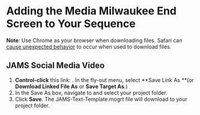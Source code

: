 # Adding the Media Milwaukee End Screen to Your Sequence

**Note**: Use Chrome as your browser when downloading files. Safari can [cause unexpected behavior](/troubleshooting/computer-is-trying-to-open-jams-text-template-in-photoshop.md) to occur when used to download files.

## JAMS Social Media Video

1. **Control-click** this link: . In the fly-out menu, select **Save Link As **\(or **Download Linked File As** or **Save Target As**.\)
2. In the Save As box, navigate to and select your project folder.
3. Click **Save**. The JAMS-Text-Template.mogrt file will download to your project folder.





